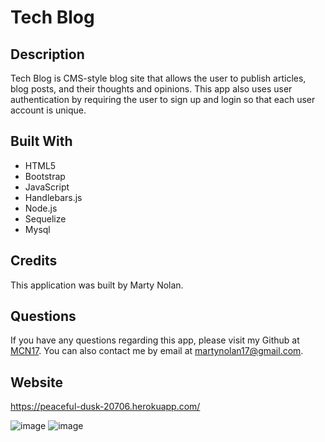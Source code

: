 # Tech Blog

## Description
Tech Blog is CMS-style blog site that allows the user to publish articles, blog posts, and their thoughts and opinions. This app also uses user authentication by requiring the user to sign up and login so that each user account is unique.

## Built With
* HTML5
* Bootstrap
* JavaScript
* Handlebars.js
* Node.js
* Sequelize
* Mysql

## Credits
This application was built by Marty Nolan.

## Questions
If you have any questions regarding this app, please visit my Github at [MCN17](https://github.com/MCN17). You can also contact me by email at       martynolan17@gmail.com.

## Website
https://peaceful-dusk-20706.herokuapp.com/

![image](https://user-images.githubusercontent.com/104735194/189538583-95bc3559-a01f-4e43-b8a0-778e916e4955.png)
![image](https://user-images.githubusercontent.com/104735194/189538650-b8d65fb5-516c-424d-b927-f66b2b7fabc2.png)

